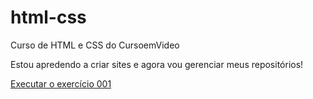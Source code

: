 # html-css
 Curso de HTML e CSS do CursoemVideo

Estou apredendo a criar sites e agora vou gerenciar meus repositórios!

<a href="https://pedrorosinha.github.io/html-css/exercicios/ex001/index.html">Executar o exercício 001</a>